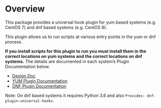 # Overview

This package provides a universal hook plugin for yum based systems (e.g. CentOS 7) and dnf based systems (e.g. CentOS 8).

This plugin allows us to run scripts at various entry points in the yum or dnf process.

**If you install scripts for this plugin to run you must install them in the correct locations on yum systems and the correct locations on dnf systems.** The details are documented in each system’s Plugin Documentation below.

* [Design Doc](DESIGN.md)
* [YUM Plugin Documentation](README.yum.md)
* [DNF Plugin Documentation](README.dnf.md)

Note: On dnf based systems it requires Python 3.6 and also `Provides: dnf-plugin-universal-hooks`.
